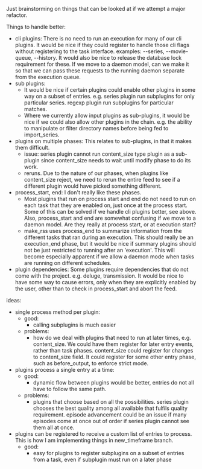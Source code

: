 Just brainstorming on things that can be looked at if we attempt a major refactor.

Things to handle better:
- cli plugins: There is no need to run an execution for many of our cli plugins. It would be nice if they could register to handle those cli flags without registering to the task interface. examples: --series, --movie-queue, --history. It would also be nice to release the database lock requirement for these. If we move to a daemon model, can we make it so that we can pass these requests to the running daemon separate from the execution queue.
- sub plugins:
  - It would be nice if certain plugins could enable other plugins in some way on a subset of entries. e.g. series plugin run subplugins for only particular series. regexp plugin run subplugins for particular matches.
  - Where we currently allow input plugins as sub-plugins, it would be nice if we could also allow other plugins in the chain. e.g. the ability to manipulate or filter directory names before being fed to import_series.
- plugins on multiple phases: This relates to sub-plugins, in that it makes them difficult.
  - issue: series plugin cannot run content_size type plugin as a sub-plugin since content_size needs to wait until modify phase to do its work. 
  - reruns. Due to the nature of our phases, when plugins like content_size reject, we need to rerun the entire feed to see if a different plugin would have picked something different.
- process_start, end: I don't really like these phases.
  - Most plugins that run on process start and end do not need to run on each task that they are enabled on, just once at the process start. Some of this can be solved if we handle cli plugins better, see above. Also, process_start and end are somewhat confusing if we move to a daemon model. Are they really at process start, or at execution start?
  - make_rss uses process_end to summarize information from the different tasks that ran during an execution. This should really be an execution_end phase, but it would be nice if summary plugins should not be just restricted to running after an 'execution'. This will become especially apparent if we allow a daemon mode when tasks are running on different schedules.
- plugin dependencies: Some plugins require dependencies that do not come with the project. e.g. deluge, transmission. It would be nice to have some way to cause errors, only when they are explicitly enabled by the user, other than to check in process_start and abort the feed.

ideas:
- single process method per plugin:
  - good:
    - calling subplugins is much easier
  - problems:
    - how do we deal with plugins that need to run at later times, e.g. content_size. We could have them register for later entry events, rather than task phases. content_size could register for changes to content_size field. It could register for some other entry phase, such as before_output, to enforce strict mode.
- plugins process a single entry at a time:
  - good:
    - dynamic flow between plugins would be better, entries do not all have to follow the same path.
  - problems:
    - plugins that choose based on all the possibilities. series plugin chooses the best quality among all available that fulfils quality requirement. episode advancement could be an issue if many episodes come at once out of order if series plugin cannot see them all at once.
- plugins can be registered to receive a custom list of entries to process. This is how I am implementing things in new_timeframe branch.
  - good:
    - easy for plugins to register subplugins on a subset of entries from a task, even if subplugin must run on a later phase
